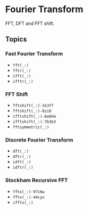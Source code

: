 # Fourier Transform

FFT, DFT and FFT shift.

## Topics


### Fast Fourier Transform

- ``fft(_:)``
- ``fftr(_:)``
- ``ifft(_:)``
- ``ifftr(_:)``

### FFT Shift

- ``fftshift(_:)-1k3ff``
- ``fftshift(_:)-8zi0``
- ``ifftshift(_:)-6e6km``
- ``ifftshift(_:)-7b3b3``
- ``fftsymmetric(_:)``

### Discrete Fourier Transform 

- ``dft(_:)``
- ``dftr(_:)``
- ``idft(_:)``
- ``idftr(_:)``

### Stockham Recursive FFT

- ``fftx(_:)-97i6w``
- ``fftx(_:)-44cyx``
- ``ifftx(_:)``
